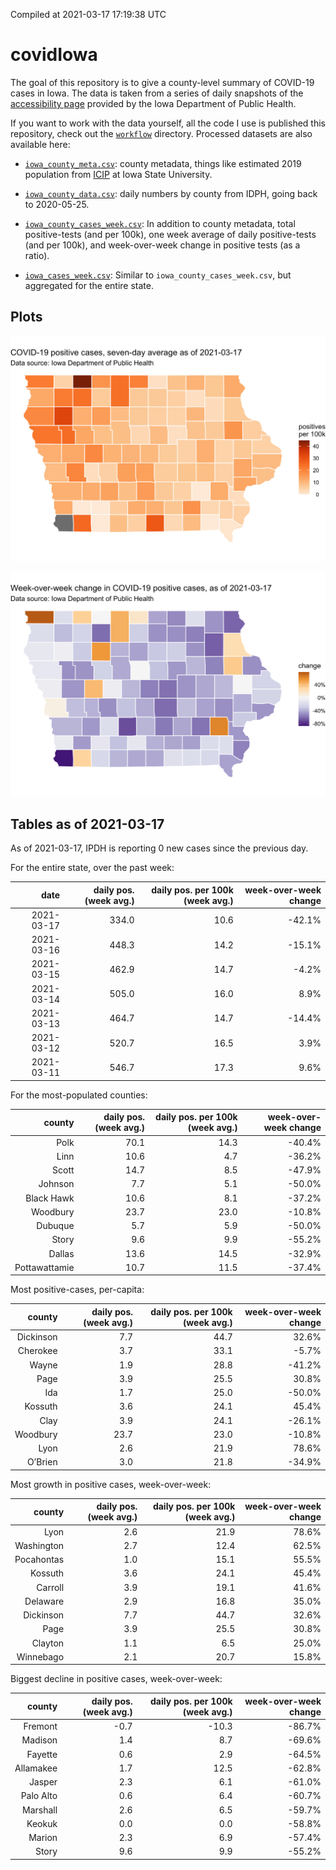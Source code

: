 Compiled at 2021-03-17 17:19:38 UTC

<!-- README.md is generated from README.Rmd. Please edit that file -->

# covidIowa

<!-- badges: start -->

<!-- badges: end -->

The goal of this repository is to give a county-level summary of
COVID-19 cases in Iowa. The data is taken from a series of daily
snapshots of the [accessibility
page](https://coronavirus.iowa.gov/pages/access) provided by the Iowa
Department of Public Health.

If you want to work with the data yourself, all the code I use is
published this repository, check out the [`workflow`](workflow)
directory. Processed datasets are also available here:

  - [`iowa_county_meta.csv`](https://raw.githubusercontent.com/ijlyttle/covidIowa/master/workflow/data/99-publish/iowa_county_meta.csv):
    county metadata, things like estimated 2019 population from
    [ICIP](https://www.icip.iastate.edu/tables/population/counties-estimates)
    at Iowa State University.

  - [`iowa_county_data.csv`](https://raw.githubusercontent.com/ijlyttle/covidIowa/master/workflow/data/99-publish/iowa_county_data.csv):
    daily numbers by county from IDPH, going back to 2020-05-25.

  - [`iowa_county_cases_week.csv`](https://raw.githubusercontent.com/ijlyttle/covidIowa/master/workflow/data/99-publish/iowa_county_data.csv):
    In addition to county metadata, total positive-tests (and per 100k),
    one week average of daily positive-tests (and per 100k), and
    week-over-week change in positive tests (as a ratio).

  - [`iowa_cases_week.csv`](https://raw.githubusercontent.com/ijlyttle/covidIowa/master/workflow/data/99-publish/iowa_cases_week.csv):
    Similar to `iowa_county_cases_week.csv`, but aggregated for the
    entire state.

## Plots

![](workflow/data/99-publish/iowa_cases.png)

![](workflow/data/99-publish/iowa_change.png)

## Tables as of 2021-03-17

As of 2021-03-17, IPDH is reporting 0 new cases since the previous day.

For the entire state, over the past week:

|       date | daily pos. (week avg.) | daily pos. per 100k (week avg.) | week-over-week change |
| ---------: | ---------------------: | ------------------------------: | --------------------: |
| 2021-03-17 |                  334.0 |                            10.6 |               \-42.1% |
| 2021-03-16 |                  448.3 |                            14.2 |               \-15.1% |
| 2021-03-15 |                  462.9 |                            14.7 |                \-4.2% |
| 2021-03-14 |                  505.0 |                            16.0 |                  8.9% |
| 2021-03-13 |                  464.7 |                            14.7 |               \-14.4% |
| 2021-03-12 |                  520.7 |                            16.5 |                  3.9% |
| 2021-03-11 |                  546.7 |                            17.3 |                  9.6% |

For the most-populated counties:

|        county | daily pos. (week avg.) | daily pos. per 100k (week avg.) | week-over-week change |
| ------------: | ---------------------: | ------------------------------: | --------------------: |
|          Polk |                   70.1 |                            14.3 |               \-40.4% |
|          Linn |                   10.6 |                             4.7 |               \-36.2% |
|         Scott |                   14.7 |                             8.5 |               \-47.9% |
|       Johnson |                    7.7 |                             5.1 |               \-50.0% |
|    Black Hawk |                   10.6 |                             8.1 |               \-37.2% |
|      Woodbury |                   23.7 |                            23.0 |               \-10.8% |
|       Dubuque |                    5.7 |                             5.9 |               \-50.0% |
|         Story |                    9.6 |                             9.9 |               \-55.2% |
|        Dallas |                   13.6 |                            14.5 |               \-32.9% |
| Pottawattamie |                   10.7 |                            11.5 |               \-37.4% |

Most positive-cases, per-capita:

|    county | daily pos. (week avg.) | daily pos. per 100k (week avg.) | week-over-week change |
| --------: | ---------------------: | ------------------------------: | --------------------: |
| Dickinson |                    7.7 |                            44.7 |                 32.6% |
|  Cherokee |                    3.7 |                            33.1 |                \-5.7% |
|     Wayne |                    1.9 |                            28.8 |               \-41.2% |
|      Page |                    3.9 |                            25.5 |                 30.8% |
|       Ida |                    1.7 |                            25.0 |               \-50.0% |
|   Kossuth |                    3.6 |                            24.1 |                 45.4% |
|      Clay |                    3.9 |                            24.1 |               \-26.1% |
|  Woodbury |                   23.7 |                            23.0 |               \-10.8% |
|      Lyon |                    2.6 |                            21.9 |                 78.6% |
|   O’Brien |                    3.0 |                            21.8 |               \-34.9% |

Most growth in positive cases, week-over-week:

|     county | daily pos. (week avg.) | daily pos. per 100k (week avg.) | week-over-week change |
| ---------: | ---------------------: | ------------------------------: | --------------------: |
|       Lyon |                    2.6 |                            21.9 |                 78.6% |
| Washington |                    2.7 |                            12.4 |                 62.5% |
| Pocahontas |                    1.0 |                            15.1 |                 55.5% |
|    Kossuth |                    3.6 |                            24.1 |                 45.4% |
|    Carroll |                    3.9 |                            19.1 |                 41.6% |
|   Delaware |                    2.9 |                            16.8 |                 35.0% |
|  Dickinson |                    7.7 |                            44.7 |                 32.6% |
|       Page |                    3.9 |                            25.5 |                 30.8% |
|    Clayton |                    1.1 |                             6.5 |                 25.0% |
|  Winnebago |                    2.1 |                            20.7 |                 15.8% |

Biggest decline in positive cases, week-over-week:

|    county | daily pos. (week avg.) | daily pos. per 100k (week avg.) | week-over-week change |
| --------: | ---------------------: | ------------------------------: | --------------------: |
|   Fremont |                  \-0.7 |                          \-10.3 |               \-86.7% |
|   Madison |                    1.4 |                             8.7 |               \-69.6% |
|   Fayette |                    0.6 |                             2.9 |               \-64.5% |
| Allamakee |                    1.7 |                            12.5 |               \-62.8% |
|    Jasper |                    2.3 |                             6.1 |               \-61.0% |
| Palo Alto |                    0.6 |                             6.4 |               \-60.7% |
|  Marshall |                    2.6 |                             6.5 |               \-59.7% |
|    Keokuk |                    0.0 |                             0.0 |               \-58.8% |
|    Marion |                    2.3 |                             6.9 |               \-57.4% |
|     Story |                    9.6 |                             9.9 |               \-55.2% |
